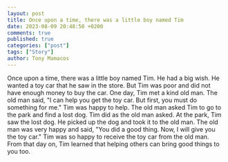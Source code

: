 ```yaml
---
layout: post
title: Once upon a time, there was a little boy named Tim
date: 2023-08-09 20:48:50 +0200
comments: true
published: true
categories: ["post"]
tags: ["Story"]
author: Tony Mamacos
---
```

Once upon a time, there was a little boy named Tim. He had a big wish. He wanted a toy car that he saw in the store. But Tim was poor and did not have enough money to buy the car.
One day, Tim met a kind old man. The old man said, "I can help you get the toy car. But first, you must do something for me." Tim was happy to help. The old man asked Tim to go to the park and find a lost dog. Tim did as the old man asked.
At the park, Tim saw the lost dog. He picked up the dog and took it to the old man. The old man was very happy and said, "You did a good thing. Now, I will give you the toy car." Tim was so happy to receive the toy car from the old man. From that day on, Tim learned that helping others can bring good things to you too.
